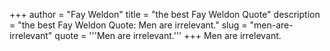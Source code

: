 +++
author = "Fay Weldon"
title = "the best Fay Weldon Quote"
description = "the best Fay Weldon Quote: Men are irrelevant."
slug = "men-are-irrelevant"
quote = '''Men are irrelevant.'''
+++
Men are irrelevant.
